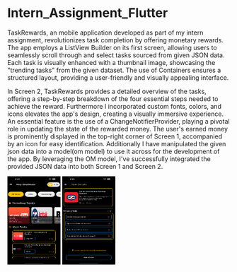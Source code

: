 # Intern_Assignment_Flutter

TaskRewards, an mobile application developed as part of my intern assignment, revolutionizes task completion by offering monetary rewards. The app employs a ListView Builder on its first screen, allowing users to seamlessly scroll through and select tasks sourced from given JSON data. Each task is visually enhanced with a thumbnail image, showcasing the "trending tasks" from the given dataset. The use of Containers ensures a structured layout, providing a user-friendly and visually appealing interface.

In Screen 2, TaskRewards provides a detailed overview of the tasks, offering a step-by-step breakdown of the four essential steps needed to achieve the reward. Furthermore I incorporated custom fonts, colors, and icons elevates the app's design, creating a visually immersive experience. An essential feature is the use of a ChangeNotifierProvider, playing a pivotal role in updating the state of the rewarded money. The user's earned money is prominently displayed in the top-right corner of Screen 1, accompanied by an icon for easy identification. Additionally I have manipulated the given json data into a model(om model) to use it across for the development of the app. By leveraging the OM model, I've successfully integrated the provided JSON data into both Screen 1 and Screen 2.

<img src="assets/images/S1.png" width="120" height="200">
<img src="assets/images/S2.png" width="120" height="200">
